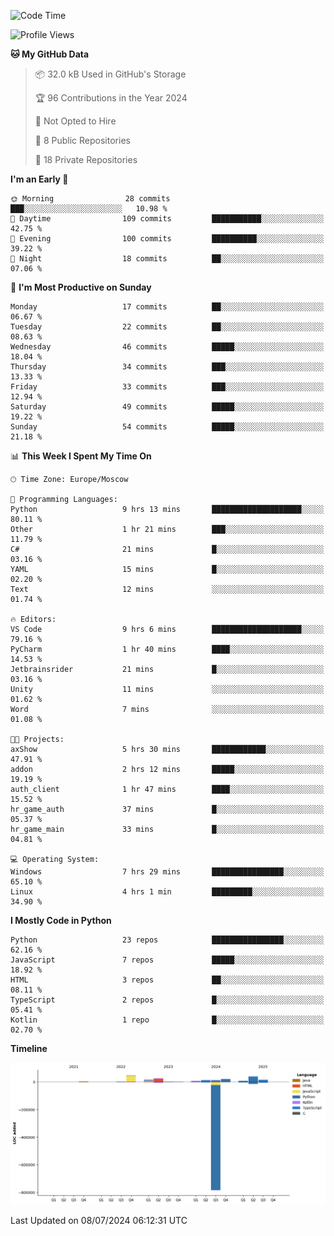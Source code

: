 <!--START_SECTION:waka-->
![Code Time](http://img.shields.io/badge/Code%20Time-393%20hrs%2033%20mins-blue)

![Profile Views](http://img.shields.io/badge/Profile%20Views-0-blue)

**🐱 My GitHub Data** 

> 📦 32.0 kB Used in GitHub's Storage 
 > 
> 🏆 96 Contributions in the Year 2024
 > 
> 🚫 Not Opted to Hire
 > 
> 📜 8 Public Repositories 
 > 
> 🔑 18 Private Repositories 
 > 
**I'm an Early 🐤** 

```text
🌞 Morning                28 commits          ███░░░░░░░░░░░░░░░░░░░░░░   10.98 % 
🌆 Daytime                109 commits         ███████████░░░░░░░░░░░░░░   42.75 % 
🌃 Evening                100 commits         ██████████░░░░░░░░░░░░░░░   39.22 % 
🌙 Night                  18 commits          ██░░░░░░░░░░░░░░░░░░░░░░░   07.06 % 
```
📅 **I'm Most Productive on Sunday** 

```text
Monday                   17 commits          ██░░░░░░░░░░░░░░░░░░░░░░░   06.67 % 
Tuesday                  22 commits          ██░░░░░░░░░░░░░░░░░░░░░░░   08.63 % 
Wednesday                46 commits          █████░░░░░░░░░░░░░░░░░░░░   18.04 % 
Thursday                 34 commits          ███░░░░░░░░░░░░░░░░░░░░░░   13.33 % 
Friday                   33 commits          ███░░░░░░░░░░░░░░░░░░░░░░   12.94 % 
Saturday                 49 commits          █████░░░░░░░░░░░░░░░░░░░░   19.22 % 
Sunday                   54 commits          █████░░░░░░░░░░░░░░░░░░░░   21.18 % 
```


📊 **This Week I Spent My Time On** 

```text
🕑︎ Time Zone: Europe/Moscow

💬 Programming Languages: 
Python                   9 hrs 13 mins       ████████████████████░░░░░   80.11 % 
Other                    1 hr 21 mins        ███░░░░░░░░░░░░░░░░░░░░░░   11.79 % 
C#                       21 mins             █░░░░░░░░░░░░░░░░░░░░░░░░   03.16 % 
YAML                     15 mins             █░░░░░░░░░░░░░░░░░░░░░░░░   02.20 % 
Text                     12 mins             ░░░░░░░░░░░░░░░░░░░░░░░░░   01.74 % 

🔥 Editors: 
VS Code                  9 hrs 6 mins        ████████████████████░░░░░   79.16 % 
PyCharm                  1 hr 40 mins        ████░░░░░░░░░░░░░░░░░░░░░   14.53 % 
Jetbrainsrider           21 mins             █░░░░░░░░░░░░░░░░░░░░░░░░   03.16 % 
Unity                    11 mins             ░░░░░░░░░░░░░░░░░░░░░░░░░   01.62 % 
Word                     7 mins              ░░░░░░░░░░░░░░░░░░░░░░░░░   01.08 % 

🐱‍💻 Projects: 
axShow                   5 hrs 30 mins       ████████████░░░░░░░░░░░░░   47.91 % 
addon                    2 hrs 12 mins       █████░░░░░░░░░░░░░░░░░░░░   19.19 % 
auth_client              1 hr 47 mins        ████░░░░░░░░░░░░░░░░░░░░░   15.52 % 
hr_game_auth             37 mins             █░░░░░░░░░░░░░░░░░░░░░░░░   05.37 % 
hr_game_main             33 mins             █░░░░░░░░░░░░░░░░░░░░░░░░   04.81 % 

💻 Operating System: 
Windows                  7 hrs 29 mins       ████████████████░░░░░░░░░   65.10 % 
Linux                    4 hrs 1 min         █████████░░░░░░░░░░░░░░░░   34.90 % 
```

**I Mostly Code in Python** 

```text
Python                   23 repos            ████████████████░░░░░░░░░   62.16 % 
JavaScript               7 repos             █████░░░░░░░░░░░░░░░░░░░░   18.92 % 
HTML                     3 repos             ██░░░░░░░░░░░░░░░░░░░░░░░   08.11 % 
TypeScript               2 repos             █░░░░░░░░░░░░░░░░░░░░░░░░   05.41 % 
Kotlin                   1 repo              █░░░░░░░░░░░░░░░░░░░░░░░░   02.70 % 
```



**Timeline**

![Lines of Code chart](https://raw.githubusercontent.com/adlemx/adlemx/main/assets/bar_graph.png)


 Last Updated on 08/07/2024 06:12:31 UTC
<!--END_SECTION:waka-->
